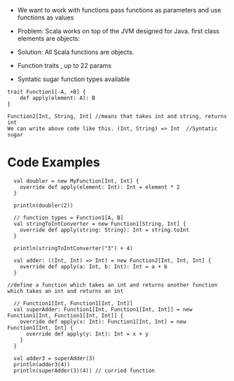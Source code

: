 *  We want to work with functions
pass functions as parameters and use functions as values

* Problem: Scala works on top of the JVM
designed for Java. 
first class elements are objects:

* Solution: All Scala functions are objects.
* Function traits , up to 22 params
* Syntatic sugar function types available


```
trait Function1[-A, +B] {
    def apply(element: A): B
}

Function2[Int, String, Int] //means that takes int and string, returns int
We can write above code like this. (Int, String) => Int  //Syntatic sugar
```

# Code Examples
```
  val doubler = new MyFunction[Int, Int] {
    override def apply(element: Int): Int = element * 2
  }

  println(doubler(2))
```


```
  // function types = Function1[A, B]
  val stringToIntConverter = new Function1[String, Int] {
    override def apply(string: String): Int = string.toInt
  }

  println(stringToIntConverter("3") + 4)
```

```
  val adder: ((Int, Int) => Int) = new Function2[Int, Int, Int] {
    override def apply(a: Int, b: Int): Int = a + b
  }
```

```
//define a function which takes an int and returns another function which takes an int and returns an int

  // Function1[Int, Function1[Int, Int]]
  val superAdder: Function1[Int, Function1[Int, Int]] = new Function1[Int, Function1[Int, Int]] {
    override def apply(x: Int): Function1[Int, Int] = new Function1[Int, Int] {
      override def apply(y: Int): Int = x + y
    }
  }

  val adder3 = superAdder(3)
  println(adder3(4))
  println(superAdder(3)(4)) // curried function
```